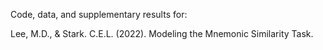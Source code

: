 Code, data, and supplementary results for:

Lee, M.D., & Stark. C.E.L. (2022). Modeling the Mnemonic Similarity Task.

